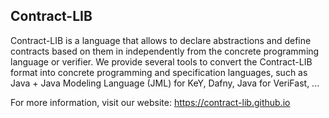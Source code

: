 ## Contract-LIB

Contract-LIB is a language that allows to declare abstractions and define contracts based on them in independently from the concrete programming language or verifier. We provide several tools to convert the Contract-LIB format into concrete programming and specification languages, such as Java + Java Modeling Language (JML) for KeY, Dafny, Java for VeriFast, ...

For more information, visit our website: https://contract-lib.github.io

